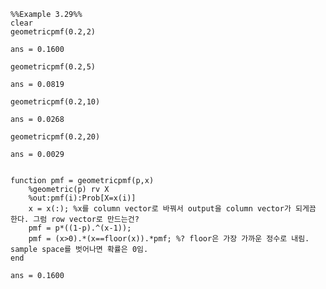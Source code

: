 
```matlab:Code
%%Example 3.29%%
clear
geometricpmf(0.2,2)
```


```text:Output
ans = 0.1600
```


```matlab:Code
geometricpmf(0.2,5)
```


```text:Output
ans = 0.0819
```


```matlab:Code
geometricpmf(0.2,10)
```


```text:Output
ans = 0.0268
```


```matlab:Code
geometricpmf(0.2,20)
```


```text:Output
ans = 0.0029
```


```matlab:Code

```


```matlab:Code
function pmf = geometricpmf(p,x)
    %geometric(p) rv X
    %out:pmf(i):Prob[X=x(i)]
    x = x(:); %x를 column vector로 바꿔서 output을 column vector가 되게끔 한다. 그럼 row vector로 만드는건?
    pmf = p*((1-p).^(x-1)); 
    pmf = (x>0).*(x==floor(x)).*pmf; %? floor은 가장 가까운 정수로 내림. sample space를 벗어나면 확률은 0임.
end

```


```text:Output
ans = 0.1600
```

